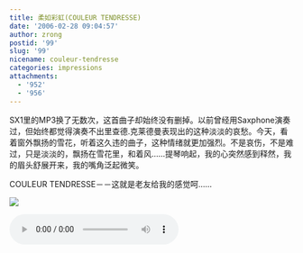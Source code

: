 ```yaml
---
title: 柔如彩虹(COULEUR TENDRESSE)
date: '2006-02-28 09:04:57'
author: zrong
postid: '99'
slug: '99'
nicename: couleur-tendresse
categories: impressions
attachments:
  - '952'
  - '956'
---
```


SX1里的MP3换了无数次，这首曲子却始终没有删掉。以前曾经用Saxphone演奏过，但始终都觉得演奏不出里查德.克莱德曼表现出的这种淡淡的哀愁。今天，看着窗外飘扬的雪花，听着这久违的曲子，这种情绪就更加强烈。不是哀伤，不是难过，只是淡淡的，飘扬在雪花里，和着风……提琴响起，我的心突然感到释然，我的眉头舒展开来，我的嘴角泛起微笑。

COULEUR TENDRESSE－－这就是老友给我的感觉呵……

![](/uploads/2006/02/couleur-tendresse.jpg)

<audio src="/uploads/2006/02/20.mp3" controls >
您的浏览器不支持播放音乐！
</audio>
